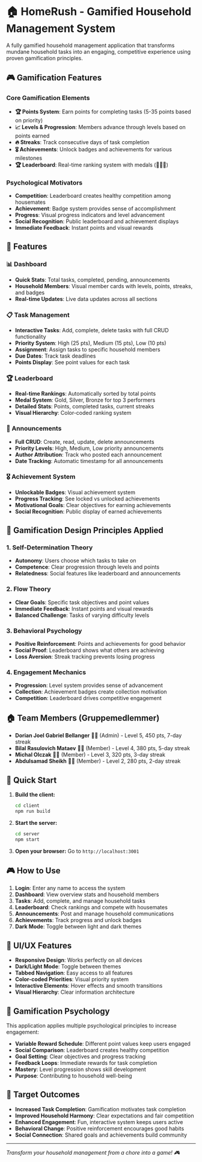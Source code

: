 # 🏠 HomeRush - Gamified Household Management System

A fully gamified household management application that transforms mundane household tasks into an engaging, competitive experience using proven gamification principles.

## 🎮 Gamification Features

### Core Gamification Elements
- **🏆 Points System**: Earn points for completing tasks (5-35 points based on priority)
- **📈 Levels & Progression**: Members advance through levels based on points earned
- **🔥 Streaks**: Track consecutive days of task completion
- **🎖️ Achievements**: Unlock badges and achievements for various milestones
- **🏆 Leaderboard**: Real-time ranking system with medals (🥇🥈🥉)

### Psychological Motivators
- **Competition**: Leaderboard creates healthy competition among housemates
- **Achievement**: Badge system provides sense of accomplishment
- **Progress**: Visual progress indicators and level advancement
- **Social Recognition**: Public leaderboard and achievement displays
- **Immediate Feedback**: Instant points and visual rewards

## 🚀 Features

### 📊 Dashboard
- **Quick Stats**: Total tasks, completed, pending, announcements
- **Household Members**: Visual member cards with levels, points, streaks, and badges
- **Real-time Updates**: Live data updates across all sections

### 📋 Task Management
- **Interactive Tasks**: Add, complete, delete tasks with full CRUD functionality
- **Priority System**: High (25 pts), Medium (15 pts), Low (10 pts)
- **Assignment**: Assign tasks to specific household members
- **Due Dates**: Track task deadlines
- **Points Display**: See point values for each task

### 🏆 Leaderboard
- **Real-time Rankings**: Automatically sorted by total points
- **Medal System**: Gold, Silver, Bronze for top 3 performers
- **Detailed Stats**: Points, completed tasks, current streaks
- **Visual Hierarchy**: Color-coded ranking system

### 📢 Announcements
- **Full CRUD**: Create, read, update, delete announcements
- **Priority Levels**: High, Medium, Low priority announcements
- **Author Attribution**: Track who posted each announcement
- **Date Tracking**: Automatic timestamp for all announcements

### 🎖️ Achievement System
- **Unlockable Badges**: Visual achievement system
- **Progress Tracking**: See locked vs unlocked achievements
- **Motivational Goals**: Clear objectives for earning achievements
- **Social Recognition**: Public display of earned achievements

## 🎯 Gamification Design Principles Applied

### 1. **Self-Determination Theory**
- **Autonomy**: Users choose which tasks to take on
- **Competence**: Clear progression through levels and points
- **Relatedness**: Social features like leaderboard and announcements

### 2. **Flow Theory**
- **Clear Goals**: Specific task objectives and point values
- **Immediate Feedback**: Instant points and visual rewards
- **Balanced Challenge**: Tasks of varying difficulty levels

### 3. **Behavioral Psychology**
- **Positive Reinforcement**: Points and achievements for good behavior
- **Social Proof**: Leaderboard shows what others are achieving
- **Loss Aversion**: Streak tracking prevents losing progress

### 4. **Engagement Mechanics**
- **Progression**: Level system provides sense of advancement
- **Collection**: Achievement badges create collection motivation
- **Competition**: Leaderboard drives competitive engagement

## 🏠 Team Members (Gruppemedlemmer)

- **Dorian Joel Gabriel Bellanger** 👨‍💼 (Admin) - Level 5, 450 pts, 7-day streak
- **Bilal Rasulovich Mataev** 👨‍🎓 (Member) - Level 4, 380 pts, 5-day streak  
- **Michal Olczak** 👨‍💻 (Member) - Level 3, 320 pts, 3-day streak
- **Abdulsamad Sheikh** 👨‍🚀 (Member) - Level 2, 280 pts, 2-day streak

## 🚀 Quick Start

1. **Build the client:**
   ```bash
   cd client
   npm run build
   ```

2. **Start the server:**
   ```bash
   cd server
   npm start
   ```

3. **Open your browser:**
   Go to `http://localhost:3001`

## 🎮 How to Use

1. **Login**: Enter any name to access the system
2. **Dashboard**: View overview stats and household members
3. **Tasks**: Add, complete, and manage household tasks
4. **Leaderboard**: Check rankings and compete with housemates
5. **Announcements**: Post and manage household communications
6. **Achievements**: Track progress and unlock badges
7. **Dark Mode**: Toggle between light and dark themes

## 🎨 UI/UX Features

- **Responsive Design**: Works perfectly on all devices
- **Dark/Light Mode**: Toggle between themes
- **Tabbed Navigation**: Easy access to all features
- **Color-coded Priorities**: Visual priority system
- **Interactive Elements**: Hover effects and smooth transitions
- **Visual Hierarchy**: Clear information architecture

## 🧠 Gamification Psychology

This application applies multiple psychological principles to increase engagement:

- **Variable Reward Schedule**: Different point values keep users engaged
- **Social Comparison**: Leaderboard creates healthy competition
- **Goal Setting**: Clear objectives and progress tracking
- **Feedback Loops**: Immediate rewards for task completion
- **Mastery**: Level progression shows skill development
- **Purpose**: Contributing to household well-being

## 🎯 Target Outcomes

- **Increased Task Completion**: Gamification motivates task completion
- **Improved Household Harmony**: Clear expectations and fair competition
- **Enhanced Engagement**: Fun, interactive system keeps users active
- **Behavioral Change**: Positive reinforcement encourages good habits
- **Social Connection**: Shared goals and achievements build community

---

*Transform your household management from a chore into a game! 🎮*